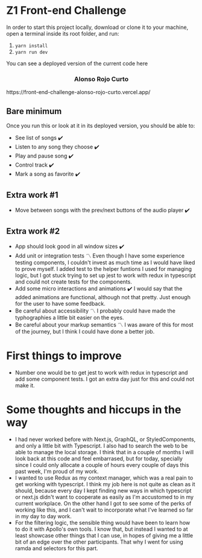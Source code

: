 # Z1 Front-end Challenge

In order to start this project locally, download or clone it to your machine, open a terminal inside its root folder, and run:

1. `yarn install`
2. `yarn run dev`

You can see a deployed version of the current code here

<h3 style="text-align: center;">Alonso Rojo Curto</h3>
https://front-end-challenge-alonso-rojo-curto.vercel.app/


## Bare minimum

Once you run this or look at it in its deployed version, you should be able to:

  - See list of songs ✔️
  - Listen to any song they choose ✔️
  - Play and pause song ✔️
  - Control track ✔️
  - Mark a song as favorite ✔️
## Extra work #1

  - Move between songs with the prev/next buttons of the audio player ✔️

## Extra work #2 
- App should look good in all window sizes ✔️
- Add unit or integration tests 〽️
Even though I have some experience testing components, I couldn't invest as much time as I would have liked to prove myself. I added test to the helper funtions I used for managing logic, but I got stuck trying to set up jest to work with redux in typescript and could not create tests for the components.
- Add some micro interactions and animations ✔️
I would say that the added animations are functional, although not that pretty. Just enough for the user to have some feedback.
- Be careful about accessibility 〽️
I probably could have made the typhographies a little bit easier on the eyes.
- Be careful about your markup semantics 〽️
I was aware of this for most of the journey, but I think I could have done a better job.

# First things to improve

- Number one would be to get jest to work with redux in typescript and add some component tests. I got an extra day just for this and could not make it.

# Some thoughts and hiccups in the way

- I had never worked before with Next.js, GraphQL, or StyledComponents, and only a little bit with Typescript. I also had to search the web to be able to manage the local storage. I think that in a couple of months I will look back at this code and feel embarrased, but for today, specially since I could only allocate a couple of hours every couple of days this past week, I'm proud of my work. 
- I wanted to use Redux as my context manager, which was a real pain to get working with typescript. I think my job here is not quite as clean as it should, because every day I kept finding new ways in which typescript or next.js didn't want to cooperate as easily as I'm accustomed to in my current workplace. On the other hand I got to see some of the perks of working like this, and I can't wait to incorporate what I've learned so far in my day to day work. 
- For the filtering logic, the sensible thing would have been to learn how to do it with Apollo's own tools. I know that, but instead I wanted to at least showcase other things that I can use, in hopes of giving me a little bit of an edge over the other participants. That why I went for using ramda and selectors for this part.
